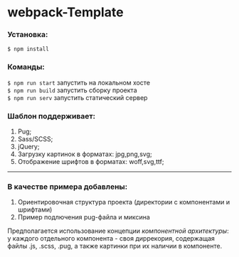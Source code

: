 # webpack-Template
### Установка: 
`$ npm install`
### Команды:   
`$ npm run start`   запустить на локальном хосте  
 `$ npm run build`   запустить сборку проекта  
 `$ npm run serv`  запустить статический сервер

### Шаблон поддерживает:
1. Pug;
2. Sass/SCSS;
3. jQuery;
4. Загрузку картинок в форматах: jpg,png,svg;
5. Отображение шрифтов в форматах: woff,svg,ttf;
---

### В качестве примера добавлены:
 1. Ориентировочная структура проекта (директории с компонентами и шрифтами)
 2. Пример подлючения pug-файла и миксина

Предполагается использование концепции *компонентной архитектуры*:   у каждого отдельного компонента - своя диррекория, содержащая файлы .js, .scss, .pug,   а также картинки при их наличии в компоненте.










